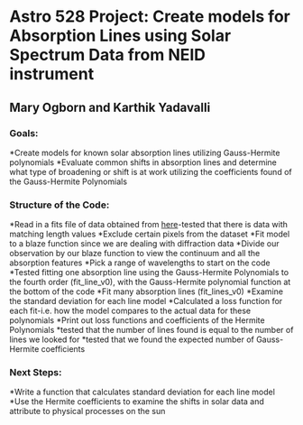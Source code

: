 # Astro 528 Project: Create models for Absorption Lines using Solar Spectrum Data from NEID instrument
## Mary Ogborn and Karthik Yadavalli

### Goals:
*Create models for known solar absorption lines utilizing Gauss-Hermite polynomials
*Evaluate common shifts in absorption lines and determine what type of broadening or shift is at work utilizing the coefficients found of the Gauss-Hermite Polynomials

### Structure of the Code:
*Read in a fits file of data obtained from [here](https://neid.ipac.caltech.edu/search_solar.php)-tested that there is data with matching length values
*Exclude certain pixels from the dataset
*Fit model to a blaze function since we are dealing with diffraction data
*Divide our observation by our blaze function to view the continuum and all the absorption features
*Pick a range of wavelengths to start on the code
*Tested fitting one absorption line using the Gauss-Hermite Polynomials to the fourth order (fit_line_v0), with the Gauss-Hermite polynomial function at the bottom of the code
*Fit many absorption lines (fit_lines_v0)
*Examine the standard deviation for each line model
*Calculated a loss function for each fit-i.e. how the model compares to the actual data for these polynomials
*Print out loss functions and coefficients of the Hermite Polynomials
*tested that the number of lines found is equal to the number of lines we looked for
*tested that we found the expected number of Gauss-Hermite coefficients

### Next Steps:
*Write a function that calculates standard deviation for each line model
*Use the Hermite coefficients to examine the shifts in solar data and attribute to physical processes on the sun



